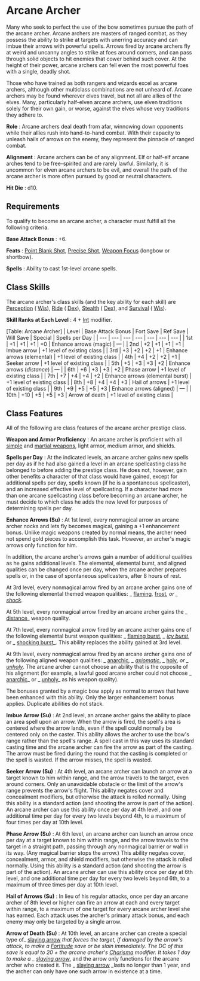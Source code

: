 # Arcane Archer

Many who seek to perfect the use of the bow sometimes pursue the path of the arcane archer. Arcane archers are masters of ranged combat, as they possess the ability to strike at targets with unerring accuracy and can imbue their arrows with powerful spells. Arrows fired by arcane archers fly at weird and uncanny angles to strike at foes around corners, and can pass through solid objects to hit enemies that cower behind such cover. At the height of their power, arcane archers can fell even the most powerful foes with a single, deadly shot.

Those who have trained as both rangers and wizards excel as arcane archers, although other multiclass combinations are not unheard of. Arcane archers may be found wherever elves travel, but not all are allies of the elves. Many, particularly half-elven arcane archers, use elven traditions solely for their own gain, or worse, against the elves whose very traditions they adhere to.

**Role** : Arcane archers deal death from afar, winnowing down opponents while their allies rush into hand-to-hand combat. With their capacity to unleash hails of arrows on the enemy, they represent the pinnacle of ranged combat.

**Alignment** : Arcane archers can be of any alignment. Elf or half-elf arcane arches tend to be free-spirited and are rarely lawful. Similarly, it is uncommon for elven arcane archers to be evil, and overall the path of the arcane archer is more often pursued by good or neutral characters.

**Hit Die** : d10.

## Requirements

To qualify to become an arcane archer, a character must fulfill all the following criteria.

**Base Attack Bonus** : +6.

**Feats** : [Point Blank Shot](../feats.html#_point-blank-shot), [Precise Shot](../feats.html#_precise-shot), [Weapon Focus](../feats.html#_weapon-focus) (longbow or shortbow).

**Spells** : Ability to cast 1st-level arcane spells.

## Class Skills

The arcane archer's class skills (and the key ability for each skill) are [Perception](../skills/perception.html#_perception) ( [Wis](../gettingStarted.html#_wisdom)), [Ride](../skills/ride.html#_ride) ( [Dex](../gettingStarted.html#_dexterity)), [Stealth](../skills/stealth.html#_stealth) ( [Dex](../gettingStarted.html#_dexterity)), and [Survival](../skills/survival.html#_survival) ( [Wis](../gettingStarted.html#_wisdom)).

**Skill Ranks at Each Level** : 4 + [Int](../gettingStarted.html#_intelligence) modifier.

[Table: Arcane Archer]
| Level | Base Attack Bonus | Fort Save | Ref Save | Will Save | Special | Spells per Day |
| --- | --- | --- | --- | --- | --- | --- |
| 1st | +1 | +1 | +1 | +0 | Enhance arrows (magic) | — |
| 2nd | +2 | +1 | +1 | +1 | Imbue arrow | +1 level of existing class |
| 3rd | +3 | +2 | +2 | +1 | Enhance arrows (elemental) | +1 level of existing class |
| 4th | +4 | +2 | +2 | +1 | Seeker arrow | +1 level of existing class |
| 5th | +5 | +3 | +3 | +2 | Enhance arrows (_distance_) | — |
| 6th | +6 | +3 | +3 | +2 | Phase arrow | +1 level of existing class |
| 7th | +7 | +4 | +4 | +2 | Enhance arrows (elemental burst) | +1 level of existing class |
| 8th | +8 | +4 | +4 | +3 | Hail of arrows | +1 level of existing class |
| 9th | +9 | +5 | +5 | +3 | Enhance arrows (aligned) | — |
| 10th | +10 | +5 | +5 | +3 | Arrow of death | +1 level of existing class |

## Class Features

All of the following are class features of the arcane archer prestige class.

**Weapon and Armor Proficiency** : An arcane archer is proficient with all [simple](../equipment.html#_simple-martial-and-exotic-weapons) and [martial weapons](../equipment.html#_simple-martial-and-exotic-weapons), light armor, medium armor, and shields.

**Spells per Day** : At the indicated levels, an arcane archer gains new spells per day as if he had also gained a level in an arcane spellcasting class he belonged to before adding the prestige class. He does not, however, gain other benefits a character of that class would have gained, except for additional spells per day, spells known (if he is a spontaneous spellcaster), and an increased effective level of spellcasting. If a character had more than one arcane spellcasting class before becoming an arcane archer, he must decide to which class he adds the new level for purposes of determining spells per day.

**Enhance Arrows (Su)** : At 1st level, every nonmagical arrow an arcane archer nocks and lets fly becomes magical, gaining a +1 enhancement bonus. Unlike magic weapons created by normal means, the archer need not spend gold pieces to accomplish this task. However, an archer's magic arrows only function for him.

In addition, the arcane archer's arrows gain a number of additional qualities as he gains additional levels. The elemental, elemental burst, and aligned qualities can be changed once per day, when the arcane archer prepares spells or, in the case of spontaneous spellcasters, after 8 hours of rest.

At 3rd level, every nonmagical arrow fired by an arcane archer gains one of the following elemental themed weapon qualities: _ [flaming](../magicItems/weapons.html#_weapons-flaming)_,_ [frost](../magicItems/weapons.html#_weapons-frost)_, or _ [shock](../magicItems/weapons.html#_weapons-shock)_.

At 5th level, every nonmagical arrow fired by an arcane archer gains the _ [distance](../magicItems/weapons.html#_weapons-distance)_ weapon quality.

At 7th level, every nonmagical arrow fired by an arcane archer gains one of the following elemental burst weapon qualities: _ [flaming burst](../magicItems/weapons.html#_weapons-flaming-burst)_, _ [icy burst](../magicItems/weapons.html#_weapons-icy-burst)_, or _ [shocking burst](../magicItems/weapons.html#_weapons-shocking-burst)_. This ability replaces the ability gained at 3rd level.

At 9th level, every nonmagical arrow fired by an arcane archer gains one of the following aligned weapon qualities: _ [anarchic](../magicItems/weapons.html#_weapons-anarchic)_, _ [axiomatic](../magicItems/weapons.html#_weapons-axiomatic)_, _ [holy](../magicItems/weapons.html#_weapons-holy)_, or _ [unholy](../magicItems/weapons.html#_unholy)_. The arcane archer cannot choose an ability that is the opposite of his alignment (for example, a lawful good arcane archer could not choose _ [anarchic](../magicItems/weapons.html#_weapons-anarchic)_ or _ [unholy](../magicItems/weapons.html#_unholy)_ as his weapon quality).

The bonuses granted by a magic bow apply as normal to arrows that have been enhanced with this ability. Only the larger enhancement bonus applies. Duplicate abilities do not stack.

**Imbue Arrow**  **(Su)** : At 2nd level, an arcane archer gains the ability to place an area spell upon an arrow. When the arrow is fired, the spell's area is centered where the arrow lands, even if the spell could normally be centered only on the caster. This ability allows the archer to use the bow's range rather than the spell's range. A spell cast in this way uses its standard casting time and the arcane archer can fire the arrow as part of the casting. The arrow must be fired during the round that the casting is completed or the spell is wasted. If the arrow misses, the spell is wasted.

**Seeker Arrow**  **(Su)** : At 4th level, an arcane archer can launch an arrow at a target known to him within range, and the arrow travels to the target, even around corners. Only an unavoidable obstacle or the limit of the arrow's range prevents the arrow's flight. This ability negates cover and concealment modifiers, but otherwise the attack is rolled normally. Using this ability is a standard action (and shooting the arrow is part of the action). An arcane archer can use this ability once per day at 4th level, and one additional time per day for every two levels beyond 4th, to a maximum of four times per day at 10th level.

**Phase Arrow**  **(Su)** : At 6th level, an arcane archer can launch an arrow once per day at a target known to him within range, and the arrow travels to the target in a straight path, passing through any nonmagical barrier or wall in its way. (Any magical barrier stops the arrow.) This ability negates cover, concealment, armor, and shield modifiers, but otherwise the attack is rolled normally. Using this ability is a standard action (and shooting the arrow is part of the action). An arcane archer can use this ability once per day at 6th level, and one additional time per day for every two levels beyond 6th, to a maximum of three times per day at 10th level.

**Hail of Arrows**  **(Su)** : In lieu of his regular attacks, once per day an arcane archer of 8th level or higher can fire an arrow at each and every target within range, to a maximum of one target for every arcane archer level she has earned. Each attack uses the archer's primary attack bonus, and each enemy may only be targeted by a single arrow.

**Arrow of Death**  **(Su)** : At 10th level, an arcane archer can create a special type of_ [slaying arrow](../magicItems/weapons.html#_slaying-arrow) _that forces the target, if damaged by the arrow's attack, to make a [Fortitude](../combat.html#_fortitude) save or be slain immediately. The DC of this save is equal to 20 + the arcane archer's [Charisma](../gettingStarted.html#_charisma-new) modifier. It takes 1 day to make a _ [slaying arrow](../magicItems/weapons.html#_slaying-arrow)_, and the arrow only functions for the arcane archer who created it. The _ [slaying arrow](../magicItems/weapons.html#_slaying-arrow) _lasts no longer than 1 year, and the archer can only have one such arrow in existence at a time.

